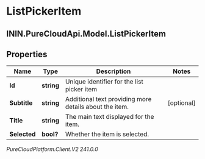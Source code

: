# ListPickerItem

## ININ.PureCloudApi.Model.ListPickerItem

## Properties

|Name | Type | Description | Notes|
|------------ | ------------- | ------------- | -------------|
| **Id** | **string** | Unique identifier for the list picker item | |
| **Subtitle** | **string** | Additional text providing more details about the item. | [optional] |
| **Title** | **string** | The main text displayed for the item. | |
| **Selected** | **bool?** | Whether the item is selected. | |



_PureCloudPlatform.Client.V2 241.0.0_
